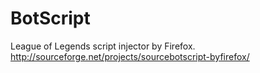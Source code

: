 BotScript
=========

League of Legends script injector by Firefox. http://sourceforge.net/projects/sourcebotscript-byfirefox/
